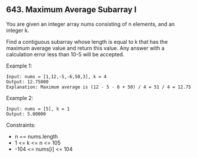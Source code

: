 ## 643. Maximum Average Subarray I

You are given an integer array nums consisting of n elements, and an integer k.

Find a contiguous subarray whose length is equal to k 
that has the maximum average value and return this value. 
Any answer with a calculation error less than 10-5 will be accepted.

Example 1:
```
Input: nums = [1,12,-5,-6,50,3], k = 4
Output: 12.75000
Explanation: Maximum average is (12 - 5 - 6 + 50) / 4 = 51 / 4 = 12.75
```

Example 2:
```
Input: nums = [5], k = 1
Output: 5.00000
```

Constraints:

* n == nums.length
* 1 <= k <= n <= 105
* -104 <= nums[i] <= 104